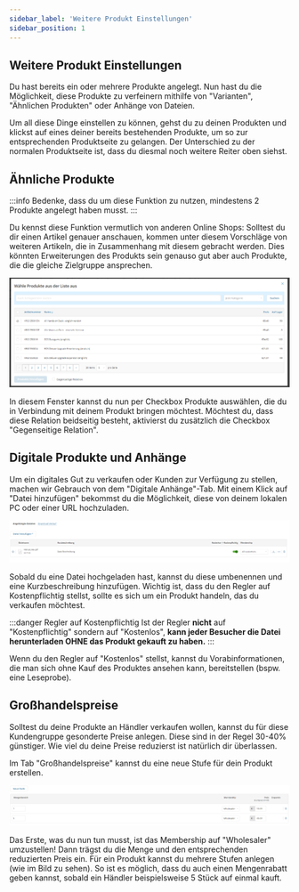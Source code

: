 ```yaml
---
sidebar_label: 'Weitere Produkt Einstellungen'
sidebar_position: 1
---
```


## Weitere Produkt Einstellungen

Du hast bereits ein oder mehrere Produkte angelegt. Nun hast du die Möglichkeit, diese Produkte zu verfeinern mithilfe von "Varianten", "Ähnlichen Produkten" oder Anhänge von Dateien.

Um all diese Dinge einstellen zu können, gehst du zu deinen Produkten und klickst auf eines deiner bereits bestehenden Produkte, um so zur entsprechenden Produktseite zu gelangen. Der Unterschied zu der normalen Produktseite ist, dass du diesmal noch weitere Reiter oben siehst.

## Ähnliche Produkte

:::info 
Bedenke, dass du um diese Funktion zu nutzen, mindestens 2 Produkte angelegt haben musst.
:::

Du kennst diese Funktion vermutlich von anderen Online Shops: Solltest du dir einen Artikel genauer anschauen, kommen unter diesem Vorschläge von weiteren Artikeln, die in Zusammenhang mit diesem gebracht werden. Dies könnten Erweiterungen des Produkts sein genauso gut aber auch Produkte, die die gleiche Zielgruppe ansprechen.

![ÄhnlicheProdukte](img/RelatedProducts.png)

In diesem Fenster kannst du nun per Checkbox Produkte auswählen, die du in Verbindung mit deinem Produkt bringen möchtest. Möchtest du, dass diese Relation beidseitig besteht, aktivierst du zusätzlich die Checkbox "Gegenseitige Relation".

## Digitale Produkte und Anhänge

Um ein digitales Gut zu verkaufen oder Kunden zur Verfügung zu stellen, machen wir Gebrauch von dem "Digitale Anhänge"-Tab. Mit einem Klick auf "Datei hinzufügen" bekommst du die Möglichkeit, diese von deinem lokalen PC oder einer URL hochzuladen.

![DigitalesProdukt](img/DigitalProduct.png)

Sobald du eine Datei hochgeladen hast, kannst du diese umbenennen und eine Kurzbeschreibung hinzufügen. Wichtig ist, dass du den Regler auf Kostenpflichtig stellst, sollte es sich um ein Produkt handeln, das du verkaufen möchtest.

:::danger Regler auf Kostenpflichtig
Ist der Regler **nicht** auf "Kostenpflichtig" sondern auf "Kostenlos", **kann jeder Besucher die Datei herunterladen OHNE das Produkt gekauft zu haben.**
:::

Wenn du den Regler auf "Kostenlos" stellst, kannst du Vorabinformationen, die man sich ohne Kauf des Produktes ansehen kann, bereitstellen (bspw. eine Leseprobe).

## Großhandelspreise

Solltest du deine Produkte an Händler verkaufen wollen, kannst du für diese Kundengruppe gesonderte Preise anlegen. Diese sind in der Regel 30-40% günstiger. Wie viel du deine Preise reduzierst ist natürlich dir überlassen.

Im Tab "Großhandelspreise" kannst du eine neue Stufe für dein Produkt erstellen.

![Wholesale](img/Wholesaler.png)

Das Erste, was du nun tun musst, ist das Membership auf "Wholesaler" umzustellen! Dann trägst du die Menge und den entsprechenden reduzierten Preis ein. Für ein Produkt kannst du mehrere Stufen anlegen (wie im Bild zu sehen). So ist es möglich, dass du auch einen Mengenrabatt geben kannst, sobald ein Händler beispielsweise 5 Stück auf einmal kauft.
